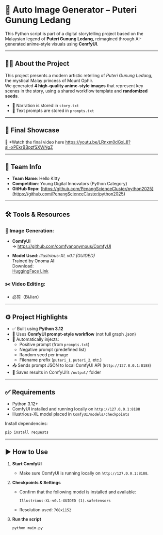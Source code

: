 # 🌄 Auto Image Generator – Puteri Gunung Ledang

This Python script is part of a digital storytelling project based on the Malaysian legend of **Puteri Gunung Ledang**, reimagined through AI-generated anime-style visuals using **ComfyUI**.

---

## 🧝‍♀️ About the Project

This project presents a modern artistic retelling of *Puteri Gunung Ledang*, the mystical Malay princess of Mount Ophir.  
We generated **4 high-quality anime-style images** that represent key scenes in the story, using a shared workflow template and **randomized seeds**.

- 📖 Narration is stored in `story.txt`  
- 🎨 Text prompts are stored in `prompts.txt`  

---

## 🎥 Final Showcase

📎 *Watch the final video here 
https://youtu.be/LRnxm0dGxL8?si=xPEkrBBpzfSXWNgZ

---

## 👥 Team Info

- **Team Name**: Hello Kitty  
- **Competition**: Young Digital Innovators (Python Category)  
- **GitHub Repo**: [https://github.com/PenangScienceCluster/python2025](https://github.com/PenangScienceCluster/python2025)

---

## 🛠 Tools & Resources

### 🎨 Image Generation:
- **ComfyUI**  
  → https://github.com/comfyanonymous/ComfyUI

- **Model Used**: *Illustrious-XL v0.1 (GUIDED)*  
  Trained by Onoma AI  
  Download:  
  [HuggingFace Link](https://huggingface.co/OnomaAIResearch/Illustrious-xl-early-release-v0/blob/main/Illustrious-XL-v0.1-GUIDED.safetensors)

### ✂️ Video Editing:
- 必剪（BiJian）

---

## ⚙️ Project Highlights

- ✅ Built using **Python 3.12**
- 📂 Uses **ComfyUI prompt-style workflow** (not full graph .json)
- 🔄 Automatically injects:
  - Positive prompt (from `prompts.txt`)
  - Negative prompt (predefined list)
  - Random seed per image
  - Filename prefix (`puteri_1`, `puteri_2`, etc.)
- 📤 Sends prompt JSON to local ComfyUI API (`http://127.0.0.1:8188`)
- 💾 Saves results in ComfyUI’s `/output/` folder

---

## ✅ Requirements

- Python 3.12+
- ComfyUI installed and running locally on `http://127.0.0.1:8188`
- Illustrious-XL model placed in `ComfyUI/models/checkpoints`

Install dependencies:
```bash
pip install requests
```

---


## ▶️ How to Use

1. **Start ComfyUI**
   - Make sure ComfyUI is running locally on `http://127.0.0.1:8188`.

2. **Checkpoints & Settings**
   - Confirm that the following model is installed and available:
     ```
     Illustrious-XL-v0.1-GUIDED (1).safetensors
     ```
   - Resolution used: `768x1152`

3. **Run the script**
   ```bash
   python main.py
